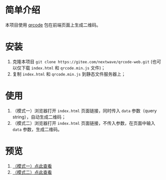 
# 简单介绍

本项目使用 [qrcode](https://www.npmjs.com/package/qrcode) 包在前端页面上生成二维码。

# 安装

1. 克隆本项目 `git clone https://gitee.com/nextwave/qrcode-web.git` (也可以仅下载 `index.html` 和 `qrcode.min.js` 文件)；
2. 复制 `index.html` 和 `qrcode.min.js` 到静态文件服务器上；

# 使用

1. （模式一）浏览器打开 `index.html` 页面链接，同时传入 `data` 参数（query string），自动生成二维码；
2. （模式二）浏览器打开 `index.html` 页面链接，不传入参数，在页面中输入 `data` 参数，生成二维码。

# 预览

1. [（模式一）点此查看](https://nextwave.gitee.io/static/qrcode.html?data=https%3A%2F%2Fnextwave.gitee.io%2F2021%2F05%2F16%2Fself-serve-QRCode-in-hexo%2F)
2. [（模式二）点此查看](https://nextwave.gitee.io/static/qrcode.html)
